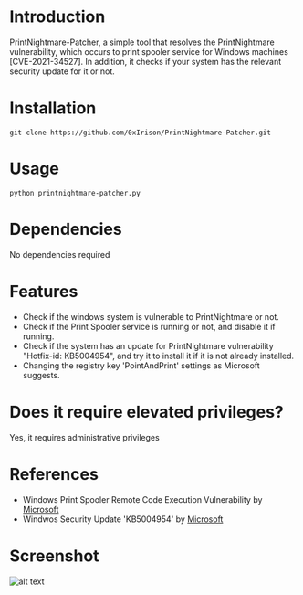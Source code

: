 # Introduction
PrintNightmare-Patcher, a simple tool that resolves the PrintNightmare vulnerability, which occurs to print spooler service for Windows machines [CVE-2021-34527]. In addition, it checks if your system has the relevant security update for it or not. 

# Installation
```
git clone https://github.com/0xIrison/PrintNightmare-Patcher.git
```

# Usage
```
python printnightmare-patcher.py
```

# Dependencies
No dependencies required

# Features
- Check if the windows system is vulnerable to PrintNightmare or not.
- Check if the Print Spooler service is running or not, and disable it if running.
- Check if the system has an update for PrintNightmare vulnerability "Hotfix-id: KB5004954", and try it to install it if it is not already installed.
- Changing the registry key 'PointAndPrint' settings as Microsoft suggests.

# Does it require elevated privileges?
Yes, it requires administrative privileges

# References
- Windows Print Spooler Remote Code Execution Vulnerability by [Microsoft](https://msrc.microsoft.com/update-guide/vulnerability/CVE-2021-34527)
- Windwos Security Update 'KB5004954' by [Microsoft](https://support.microsoft.com/en-us/topic/july-6-2021-kb5004954-monthly-rollup-out-of-band-8e7742b6-8a42-41ab-86dd-0dd0b36b4139)

# Screenshot
![alt text](https://i.imgur.com/AJpJbz7.png)
